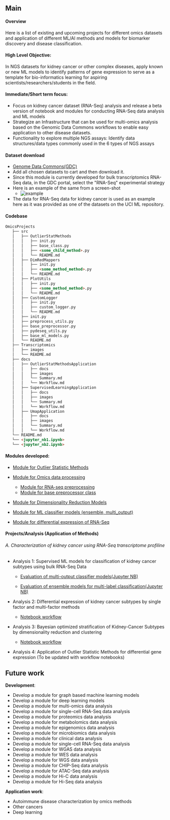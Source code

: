 ## Main 

#### Overview
Here is a list of existing and upcoming projects for different omics datasets and application of different ML/AI methods and models for biomarker discovery and disease classification.  

#### High Level Objective: 
In NGS datasets for kidney cancer or other complex diseases, apply known or new ML models to identify patterns of gene expression to serve as a template for bio-informatics learning for aspiring scientists/researchers/students in the field.

#### Immediate/Short term focus:
- Focus on kidney cancer dataset (RNA-Seq) analysis and release a beta version of notebook and modules for conducting RNA-Seq data analysis and ML models 
- Strategize an Infrastructure that can be used for multi-omics analysis based on the Genomic Data Commons workflows to enable easy application to other disease datasets.
- Functionality to explore multiple NGS assays: Identify data structures/data types commonly used in the 6 types of NGS assays


#### Dataset download

- [Genome Data Commons(GDC)](https://portal.gdc.cancer.gov/projects?filters=%7B%22op%22%3A%22and%22%2C%22content%22%3A%5B%7B%22op%22%3A%22in%22%2C%22content%22%3A%7B%22field%22%3A%22projects.summary.experimental_strategies.experimental_strategy%22%2C%22value%22%3A%5B%22RNA-Seq%22%5D%7D%7D%5D%7D)
- Add all chosen datasets to cart and then download it.
- Since this module is currently developed for bulk transcriptomics RNA-Seq data, in the GDC portal, select the "RNA-Seq" experimental strategy
- Here is an example of the same from a screen-shot 
  - ![example](/Transcriptomics/images/GDC_portal_data_set_selection_RNA_SEQ.png)
- The data for RNA-Seq data for kidney cancer is used as an example here as it was provided as one of the datasets on the UCI ML repository. 


#### Codebase
```md
OmicsProjects
   ├── src
   │   ├── OutlierStatMethods
   │   │   ├── init.py
   │   │   ├── base_class.py
   │   │   ├── <some_child_method>.py
   │   │   └── README.md
   │   ├── DimRedMappers
   │   │   ├── init.py
   │   │   ├── <some_method_method>.py
   │   │   └── README.md
   │   ├── PlotUtils
   │   │   ├── init.py
   │   │   ├── <some_method_method>.py
   │   │   └── README.md
   │   ├── CustomLogger
   │   │   ├── init.py
   │   │   ├── custom_logger.py
   │   │   └── README.md      
   │   ├── init.py
   │   ├── preprocess_utils.py
   │   ├── base_preprocessor.py
   │   ├── pydeseq_utils.py
   │   ├── base_ml_models.py 
   │   └── README.md
   ├── Transcriptomics
   │   ├── images
   │   └── README.md
   ├── docs 
   │   ├── OutlierStatMethodsApplication
   │   │   ├── docs
   │   │   ├── images
   │   │   └── Summary.md
   │   │   └── Workflow.md
   │   ├── SupervisedLearningApplication
   │   │   ├── docs
   │   │   ├── images
   │   │   └── Summary.md
   │   │   └── Workflow.md
   │   ├── UmapApplication
   │   │   ├── docs
   │   │   ├── images
   │   │   └── Summary.md
   │   │   └── Workflow.md   
   └── README.md
   └── <jupyter_nb1.ipynb> 
   └── <jupyter_nb2.ipynb>
   ```
#### Modules developed:

- [Module for Outlier Statistic Methods](https://github.com/adhal007/OmixHub/blob/main/src/OutlierStatMethods/README.md)

- [Module for Omics data processing](https://github.com/adhal007/OmixHub/blob/main/src/README.md)
  - [Module for RNA-seq preprocessing](https://github.com/adhal007/OmixHub/blob/main/src/preprocess_utils.py)
  - [Module for base preprocessor class](https://github.com/adhal007/OmixHub/blob/main/src/quality_checker.py)
- [Module for Dimensionality Reduction Models](https://github.com/adhal007/OmixHub/blob/main/src/DimRedMappers/README.md)  
- [Module for ML classifier models (ensemble, multi_output)](https://github.com/adhal007/OmixHub/blob/main/src/base_ml_models.py)
- [Module for differential expression of RNA-Seq](https://github.com/adhal007/OmixHub/blob/main/src/pydeseq_utils.py)

  
#### Projects/Analysis (Application of Methods)
###### A. Characterization of kidney cancer using RNA-Seq transcriptome profiline
- Analysis 1: Supervised ML models for classification of kidney cancer subtypes using bulk RNA-Seq Data 
  - [Evaluation of multi-output classifier models(Jupyter NB)](/docs/SupervisedLearningApplication/docs/workflow.md)
  
  - [Evaluation of ensemble models for multi-label classification(Jupyter NB)](/docs/SupervisedLearningEnsembleApplication/docs/workflow.md)

- Analysis 2: Differential expression of kidney cancer subtypes by single factor and multi-factor methods
  <!-- - [Summary]() -->
  - [Notebook workflow](/docs/DeSeqApplication/docs/workflow.md)

- Analysis 3: Bayesian optimized stratification of Kidney-Cancer Subtypes by dimensionality reduction and clustering
    - [Notebook workflow](/docsUmapApplication/docs/workflow.md)

- Analysis 4: Application of Outlier Statistic Methods for differential gene expression
  (To be updated with workflow notebooks)
 

## Future work
**Development**:
- Develop a module for graph based machine learning models 
- Develop a module for deep learning models 
- Develop a module for multi-omics data analysis
- Develop a module for single-cell RNA-Seq data analysis
- Develop a module for proteomics data analysis
- Develop a module for metabolomics data analysis
- Develop a module for epigenomics data analysis
- Develop a module for microbiomics data analysis
- Develop a module for clinical data analysis
- Develop a module for single-cell RNA-Seq data analysis
- Develop a module for WGAS data analysis
- Develop a module for WES data analysis
- Develop a module for WGS data analysis
- Develop a module for CHIP-Seq data analysis
- Develop a module for ATAC-Seq data analysis
- Develop a module for Hi-C data analysis
- Develop a module for Hi-Seq data analysis

**Application work**:
- Autoimmune disease characterization by omics methods 
- Other cancers 
- Deep learning